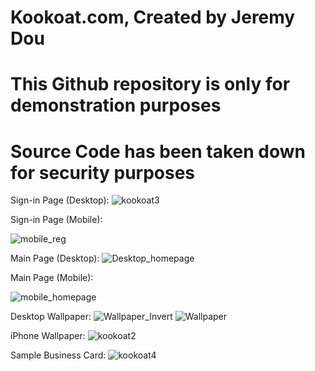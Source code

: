 # Kookoat.com, Created by Jeremy Dou
# This Github repository is only for demonstration purposes
# Source Code has been taken down for security purposes

Sign-in Page (Desktop):
![kookoat3](https://user-images.githubusercontent.com/19988752/80908734-3bf52400-8cd7-11ea-8f10-6a5c0cf3a7d5.JPG)

Sign-in Page (Mobile):

![mobile_reg](https://user-images.githubusercontent.com/19988752/80908837-1fa5b700-8cd8-11ea-89d1-2480650d9913.png)

Main Page (Desktop):
![Desktop_homepage](https://user-images.githubusercontent.com/19988752/80908852-39df9500-8cd8-11ea-85e1-c6a8b64012dd.png)

Main Page (Mobile):

![mobile_homepage](https://user-images.githubusercontent.com/19988752/80908844-30562d00-8cd8-11ea-9d8f-fbb30ab164f5.png)

Desktop Wallpaper:
![Wallpaper_Invert](https://user-images.githubusercontent.com/19988752/80908783-9d1cf780-8cd7-11ea-90d0-61ac1c2ed01d.png)
![Wallpaper](https://user-images.githubusercontent.com/19988752/80908792-ad34d700-8cd7-11ea-8a1a-aa831743f1df.png)

iPhone Wallpaper:
![kookoat2](https://user-images.githubusercontent.com/19988752/80908766-7f4f9280-8cd7-11ea-8562-34c5d17b37b7.PNG)

Sample Business Card:
![kookoat4](https://user-images.githubusercontent.com/19988752/80908800-c5a4f180-8cd7-11ea-98cb-008831647fe5.jpg)
